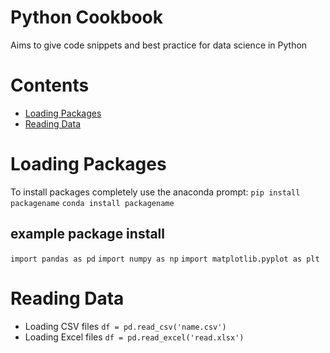 # Python Cookbook
Aims to give code snippets and best practice for data science in Python

# Contents
- [Loading Packages](#Loading%20Packages)
- [Reading Data](#Reading%20Data)

# Loading Packages 
To install packages completely use the anaconda prompt:
    `pip install packagename`
    `conda install packagename`

## example package install
`import pandas as pd`
`import numpy as np`
`import matplotlib.pyplot as plt`


# Reading Data
- Loading CSV files `df = pd.read_csv('name.csv')`
- Loading Excel files `df = pd.read_excel('read.xlsx')` 